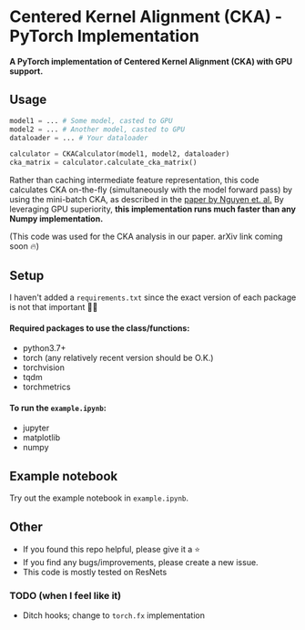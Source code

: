 # Centered Kernel Alignment (CKA) - PyTorch Implementation

**A PyTorch implementation of Centered Kernel Alignment (CKA) with GPU support.** 

## Usage
```python
model1 = ... # Some model, casted to GPU
model2 = ... # Another model, casted to GPU
dataloader = ... # Your dataloader

calculator = CKACalculator(model1, model2, dataloader)
cka_matrix = calculator.calculate_cka_matrix()
```

Rather than caching intermediate feature representation, this code calculates CKA on-the-fly (simultaneously with the model forward pass) by using the mini-batch CKA, as described in the [paper by Nguyen et. al.](https://openreview.net/pdf?id=KJNcAkY8tY4)
By leveraging GPU superiority, **this implementation runs much faster than any Numpy implementation.**

(This code was used for the CKA analysis in our paper. arXiv link coming soon :fire:)

## Setup
I haven't added a `requirements.txt` since the exact version of each package is not that important :man_shrugging:

#### Required packages to use the class/functions:
* python3.7+
* torch (any relatively recent version should be O.K.)
* torchvision 
* tqdm
* torchmetrics

#### To run the `example.ipynb`:
* jupyter
* matplotlib
* numpy

## Example notebook
Try out the example notebook in `example.ipynb`.

## Other
* If you found this repo helpful, please give it a :star:
* If you find any bugs/improvements, please create a new issue.
* This code is mostly tested on ResNets

### TODO (when I feel like it)
* Ditch hooks; change to `torch.fx` implementation